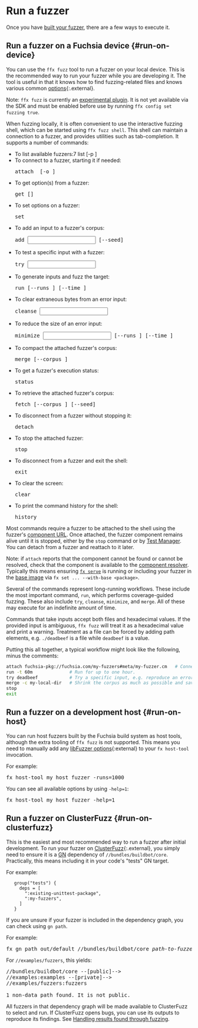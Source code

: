 # Run a fuzzer

Once you have [built your fuzzer](build-a-fuzzer.md#fx-set), there are a few ways to execute it.

## Run a fuzzer on a Fuchsia device {#run-on-device}

You can use the `ffx fuzz` tool to run a fuzzer on your local device. This is the recommended way to
run your fuzzer while you are developing it. The tool is useful in that it knows how to find
fuzzing-related files and knows various common [options][options]{:.external}.

Note: `ffx fuzz` is currently an [experimental plugin][experimental_plugin]. It is not yet available
via the SDK and must be enabled before use by running `ffx config set fuzzing true`.

When fuzzing locally, it is often convenient to use the interactive fuzzing shell, which can be
started using `ffx fuzz shell`. This shell can maintain a connection to a fuzzer, and provides
utilities such as tab-completion. It supports a number of commands:

* To list available fuzzers:7
  list [-p <pattern>]
  </pre>
* To connect to a fuzzer, starting it if needed:
  <pre class="devsite-terminal">
  attach <url> [-o <output>]
  </pre>
* To get option(s) from a fuzzer:
  <pre class="devsite-terminal">
  get [<name>]
  </pre>
* To set options on a fuzzer:
  <pre class="devsite-terminal">
  set <name> <value>
  </pre>
* To add an input to a fuzzer's corpus:
  <pre class="devsite-terminal">
  add <input> [--seed]
  </pre>
* To test a specific input with a fuzzer:
  <pre class="devsite-terminal">
  try <input>
  </pre>
* To generate inputs and fuzz the target:
  <pre class="devsite-terminal">
  run [--runs <runs>] [--time <time>]
  </pre>
* To clear extraneous bytes from an error input:
  <pre class="devsite-terminal">
  cleanse <input>
  </pre>
* To reduce the size of an error input:
  <pre class="devsite-terminal">
  minimize <input> [--runs <runs>] [--time <time>]
  </pre>
* To compact the attached fuzzer's corpus:
  <pre class="devsite-terminal">
  merge [--corpus <corpus>]
  </pre>
* To get a fuzzer's execution status:
  <pre class="devsite-terminal">
  status
  </pre>
* To retrieve the attached fuzzer's corpus:
  <pre class="devsite-terminal">
  fetch [--corpus <corpus>] [--seed]
  </pre>
* To disconnect from a fuzzer without stopping it:
  <pre class="devsite-terminal">
  detach
  </pre>
* To stop the attached fuzzer:
  <pre class="devsite-terminal">
  stop
  </pre>
* To disconnect from a fuzzer and exit the shell:
  <pre class="devsite-terminal">
  exit
  </pre>
* To clear the screen:
  <pre class="devsite-terminal">
  clear
  </pre>
* To print the command history for the shell:
  <pre class="devsite-terminal">
  history
  </pre>

Most commands require a fuzzer to be attached to the shell using the fuzzer's
[component URL][glossary.component_url]. Once attached, the fuzzer component remains alive until it
is stopped, either by the `stop` command or by [Test Manager][test_manager]. You can detach from a
fuzzer and reattach to it later.

Note: if `attach` reports that the component cannot be found or cannot be resolved, check that the
component is available to the [component resolver][component-resolvers]. Typically this means
ensuring [`fx serve`][fx-serve] is running or including your fuzzer in the
[base image][package-deployment-options] via `fx set ... --with-base <package>`.

Several of the commands represent long-running workflows. These include the most important command,
`run`, which performs coverage-guided fuzzing. These also include `try`, `cleanse`, `minimize`, and
`merge`.  All of these may execute for an indefinite amount of time.

Commands that take inputs accept both files and hexadecimal values. If the provided input is
ambiguous, `ffx fuzz` will treat it as a hexadecimal value and print a warning. Treatment as a file
can be forced by adding path elements, e.g. `./deadbeef` is a file while `deadbeef` is a value.

Putting this all together, a typical workflow might look like the following, minus the comments:

```sh
attach fuchsia-pkg://fuchsia.com/my-fuzzers#meta/my-fuzzer.cm   # Connect to the fuzzer.
run -t 60m              # Run for up to one hour.
try deadbeef            # Try a specific input, e.g. reproduce an error found by the step above.
merge -c my-local-dir   # Shrink the corpus as much as possible and save it.
stop
exit
```

## Run a fuzzer on a development host {#run-on-host}

You can run host fuzzers built by the Fuchsia build system as host tools, although the extra tooling
of `ffx fuzz` is not supported.  This means you need to manually add any
[libFuzzer options][options]{:external} to your `fx host-tool` invocation.

For example:

<pre class="devsite-terminal">
fx host-tool my_host_fuzzer -runs=1000
</pre>

You can see all available options by using `-help=1`:

<pre class="devsite-terminal">
fx host-tool my_host_fuzzer -help=1
</pre>

## Run a fuzzer on ClusterFuzz {#run-on-clusterfuzz}

This is the easiest and most recommended way to run a fuzzer after initial development. To run your
fuzzer on [ClusterFuzz][clusterfuzz]{:.external}, you simply need to ensure it is a [GN][fuchsia-gn]
dependency of `//bundles/buildbot/core`. Practically, this means including it in your code's "tests"
GN target.

For example:

```
   group("tests") {
     deps = [
       ":existing-unittest-package",
       ":my-fuzzers",
     ]
   }
```

If you are unsure if your fuzzer is included in the dependency graph, you can check using `gn path`.

For example:

<pre class="devsite-terminal">
fx gn path out/default //bundles/buildbot/core <var>path-to-fuzzer</var>
</pre>

For `//examples/fuzzers`, this yields:

<pre>
//bundles/buildbot/core --[public]-->
//examples:examples --[private]-->
//examples/fuzzers:fuzzers

1 non-data path found. It is not public.
</pre>

All fuzzers in that dependency graph will be made available to ClusterFuzz to select and run. If
ClusterFuzz opens bugs, you can use its outputs to reproduce its findings.
See [Handling results found through fuzzing](handle-results.md#clusterfuzz-bugs).

[component-resolvers]: /docs/concepts/components/v2/capabilities/resolver.md
[clusterfuzz]: https://google.github.io/clusterfuzz/
[experimental_plugin]: /docs/development/tools/ffx/development/plugin-experimental.md
[fuchsia-gn]: /docs/development/build/build_system/intro.md
[fx-serve]: /tools/devshell/serve
[glossary.component_url]: /docs/glossary/README.md#component_url
[options]: https://llvm.org/docs/LibFuzzer.html#options
[package-deployment-options]: /docs/development/build/fx.md#package_deployment_options
[test_manager]: /docs/development/testing/components/test_runner_framework.md#the_test_manager
